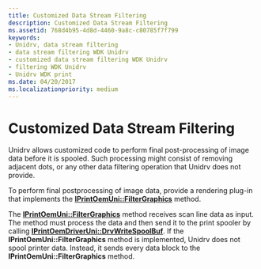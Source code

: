 ```yaml
---
title: Customized Data Stream Filtering
description: Customized Data Stream Filtering
ms.assetid: 768d4b95-4d8d-4460-9a8c-c80785f7f799
keywords:
- Unidrv, data stream filtering
- data stream filtering WDK Unidrv
- customized data stream filtering WDK Unidrv
- filtering WDK Unidrv
- Unidrv WDK print
ms.date: 04/20/2017
ms.localizationpriority: medium
---
```


# Customized Data Stream Filtering





Unidrv allows customized code to perform final post-processing of image data before it is spooled. Such processing might consist of removing adjacent dots, or any other data filtering operation that Unidrv does not provide.

To perform final postprocessing of image data, provide a rendering plug-in that implements the [**IPrintOemUni::FilterGraphics**](https://msdn.microsoft.com/library/windows/hardware/ff554252) method.

The [**IPrintOemUni::FilterGraphics**](https://msdn.microsoft.com/library/windows/hardware/ff554252) method receives scan line data as input. The method must process the data and then send it to the print spooler by calling [**IPrintOemDriverUni::DrvWriteSpoolBuf**](https://msdn.microsoft.com/library/windows/hardware/ff553138). If the **IPrintOemUni::FilterGraphics** method is implemented, Unidrv does not spool printer data. Instead, it sends every data block to the **IPrintOemUni::FilterGraphics** method.

 

 




